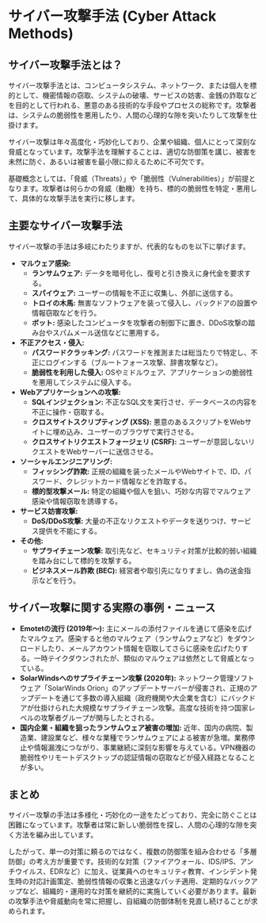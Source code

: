 # サイバー攻撃手法 (Cyber Attack Methods)

## サイバー攻撃手法とは？
サイバー攻撃手法とは、コンピュータシステム、ネットワーク、または個人を標的として、機密情報の窃取、システムの破壊、サービスの妨害、金銭の詐取などを目的として行われる、悪意のある技術的な手段やプロセスの総称です。攻撃者は、システムの脆弱性を悪用したり、人間の心理的な隙を突いたりして攻撃を仕掛けます。

サイバー攻撃は年々高度化・巧妙化しており、企業や組織、個人にとって深刻な脅威となっています。攻撃手法を理解することは、適切な防御策を講じ、被害を未然に防ぐ、あるいは被害を最小限に抑えるために不可欠です。

基礎概念としては、「脅威（Threats）」や「脆弱性（Vulnerabilities）」が前提となります。攻撃者は何らかの脅威（動機）を持ち、標的の脆弱性を特定・悪用して、具体的な攻撃手法を実行に移します。

## 主要なサイバー攻撃手法
サイバー攻撃の手法は多岐にわたりますが、代表的なものを以下に挙げます。

*   **マルウェア感染:**
    *   **ランサムウェア:** データを暗号化し、復号と引き換えに身代金を要求する。
    *   **スパイウェア:** ユーザーの情報を不正に収集し、外部に送信する。
    *   **トロイの木馬:** 無害なソフトウェアを装って侵入し、バックドアの設置や情報窃取などを行う。
    *   **ボット:** 感染したコンピュータを攻撃者の制御下に置き、DDoS攻撃の踏み台やスパムメール送信などに悪用する。
*   **不正アクセス・侵入:**
    *   **パスワードクラッキング:** パスワードを推測または総当たりで特定し、不正にログインする（ブルートフォース攻撃、辞書攻撃など）。
    *   **脆弱性を利用した侵入:** OSやミドルウェア、アプリケーションの脆弱性を悪用してシステムに侵入する。
*   **Webアプリケーションへの攻撃:**
    *   **SQLインジェクション:** 不正なSQL文を実行させ、データベースの内容を不正に操作・窃取する。
    *   **クロスサイトスクリプティング (XSS):** 悪意のあるスクリプトをWebサイトに埋め込み、ユーザーのブラウザで実行させる。
    *   **クロスサイトリクエストフォージェリ (CSRF):** ユーザーが意図しないリクエストをWebサーバーに送信させる。
*   **ソーシャルエンジニアリング:**
    *   **フィッシング詐欺:** 正規の組織を装ったメールやWebサイトで、ID、パスワード、クレジットカード情報などを詐取する。
    *   **標的型攻撃メール:** 特定の組織や個人を狙い、巧妙な内容でマルウェア感染や情報窃取を誘導する。
*   **サービス妨害攻撃:**
    *   **DoS/DDoS攻撃:** 大量の不正なリクエストやデータを送りつけ、サービス提供を不能にする。
*   **その他:**
    *   **サプライチェーン攻撃:** 取引先など、セキュリティ対策が比較的弱い組織を踏み台にして標的を攻撃する。
    *   **ビジネスメール詐欺 (BEC):** 経営者や取引先になりすまし、偽の送金指示などを行う。

## サイバー攻撃に関する実際の事例・ニュース
*   **Emotetの流行 (2019年～):** 主にメールの添付ファイルを通じて感染を広げたマルウェア。感染すると他のマルウェア（ランサムウェアなど）をダウンロードしたり、メールアカウント情報を窃取してさらに感染を広げたりする。一時テイクダウンされたが、類似のマルウェアは依然として脅威となっている。
*   **SolarWindsへのサプライチェーン攻撃 (2020年):** ネットワーク管理ソフトウェア「SolarWinds Orion」のアップデートサーバーが侵害され、正規のアップデートを通じて多数の導入組織（政府機関や大企業を含む）にバックドアが仕掛けられた大規模なサプライチェーン攻撃。高度な技術を持つ国家レベルの攻撃者グループが関与したとされる。
*   **国内企業・組織を狙ったランサムウェア被害の増加:** 近年、国内の病院、製造業、建設業など、様々な業種でランサムウェアによる被害が急増。業務停止や情報漏洩につながり、事業継続に深刻な影響を与えている。VPN機器の脆弱性やリモートデスクトップの認証情報の窃取などが侵入経路となることが多い。

## まとめ
サイバー攻撃の手法は多様化・巧妙化の一途をたどっており、完全に防ぐことは困難になっています。攻撃者は常に新しい脆弱性を探し、人間の心理的な隙を突く方法を編み出しています。

したがって、単一の対策に頼るのではなく、複数の防御策を組み合わせる「多層防御」の考え方が重要です。技術的な対策（ファイアウォール、IDS/IPS、アンチウイルス、EDRなど）に加え、従業員へのセキュリティ教育、インシデント発生時の対応計画策定、脆弱性情報の収集と迅速なパッチ適用、定期的なバックアップなど、組織的・運用的な対策を継続的に実施していく必要があります。最新の攻撃手法や脅威動向を常に把握し、自組織の防御体制を見直し続けることが求められます。
